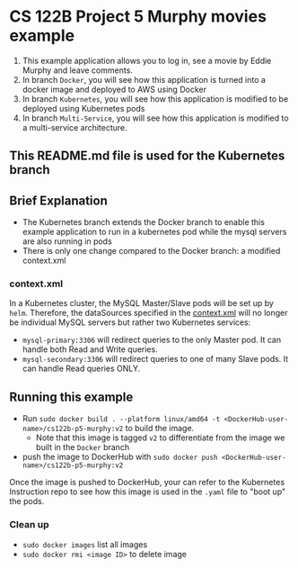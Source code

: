 # CS 122B Project 5 Murphy movies example

1. This example application allows you to log in, see a movie by Eddie Murphy and leave comments.
2. In branch `Docker`, you will see how this application is turned into a docker image and deployed to AWS using Docker
3. In branch `Kubernetes`, you will see how this application is modified to be deployed using Kubernetes pods
4. In branch `Multi-Service`, you will see how this application is modified to a multi-service architecture.

## This README.md file is used for the Kubernetes branch

## Brief Explanation

- The Kubernetes branch extends the Docker branch to enable this example application to run in a kubernetes pod while the mysql servers are also running in pods
- There is only one change compared to the Docker branch: a modified context.xml

### context.xml

In a Kubernetes cluster, the MySQL Master/Slave pods will be set up by `helm`. Therefore, the dataSources specified in the [context.xml](/WebContent/META-INF/context.xml) will no longer be individual MySQL servers but rather two Kubernetes services:

- `mysql-primary:3306` will redirect queries to the only Master pod. It can handle both Read and Write queries.
- `mysql-secondary:3306` will redirect queries to one of many Slave pods. It can handle Read queries ONLY.

## Running this example

- Run `sudo docker build . --platform linux/amd64 -t <DockerHub-user-name>/cs122b-p5-murphy:v2` to build the image.
  - Note that this image is tagged `v2` to differentiate from the image we built in the `Docker` branch
- push the image to DockerHub with `sudo docker push <DockerHub-user-name>/cs122b-p5-murphy:v2`

Once the image is pushed to DockerHub, your can refer to the Kubernetes Instruction repo to see how this image is used in the `.yaml` file to "boot up" the pods.

### Clean up
- `sudo docker images` list all images
- `sudo docker rmi <image ID>` to delete image